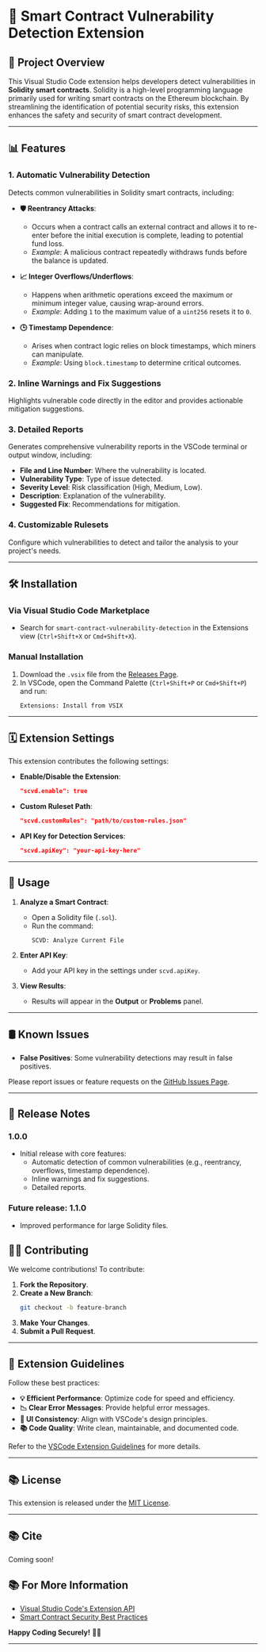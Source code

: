 # 🔧 **Smart Contract Vulnerability Detection Extension**

## 📄 **Project Overview**

This Visual Studio Code extension helps developers detect vulnerabilities in **Solidity smart contracts**. Solidity is a high-level programming language primarily used for writing smart contracts on the Ethereum blockchain. By streamlining the identification of potential security risks, this extension enhances the safety and security of smart contract development.

---

## 📊 **Features**

### 1. **Automatic Vulnerability Detection**

Detects common vulnerabilities in Solidity smart contracts, including:

- **🛡️ Reentrancy Attacks**: 
  - Occurs when a contract calls an external contract and allows it to re-enter before the initial execution is complete, leading to potential fund loss.
  - *Example*: A malicious contract repeatedly withdraws funds before the balance is updated.

- **📈 Integer Overflows/Underflows**: 
  - Happens when arithmetic operations exceed the maximum or minimum integer value, causing wrap-around errors.
  - *Example*: Adding `1` to the maximum value of a `uint256` resets it to `0`.

- **🕒 Timestamp Dependence**: 
  - Arises when contract logic relies on block timestamps, which miners can manipulate.
  - *Example*: Using `block.timestamp` to determine critical outcomes.

### 2. **Inline Warnings and Fix Suggestions**

Highlights vulnerable code directly in the editor and provides actionable mitigation suggestions.

### 3. **Detailed Reports**

Generates comprehensive vulnerability reports in the VSCode terminal or output window, including:

- **File and Line Number**: Where the vulnerability is located.
- **Vulnerability Type**: Type of issue detected.
- **Severity Level**: Risk classification (High, Medium, Low).
- **Description**: Explanation of the vulnerability.
- **Suggested Fix**: Recommendations for mitigation.

### 4. **Customizable Rulesets**

Configure which vulnerabilities to detect and tailor the analysis to your project's needs.

---

## 🛠️ **Installation**

### **Via Visual Studio Code Marketplace**

- Search for `smart-contract-vulnerability-detection` in the Extensions view (`Ctrl+Shift+X` or `Cmd+Shift+X`).

### **Manual Installation**

1. Download the `.vsix` file from the [Releases Page](https://github.com/erfan38/plugin/releases).
2. In VSCode, open the Command Palette (`Ctrl+Shift+P` or `Cmd+Shift+P`) and run:
   ```
   Extensions: Install from VSIX
   ```

---

## 🗓 **Extension Settings**

This extension contributes the following settings:

- **Enable/Disable the Extension**:
  ```json
  "scvd.enable": true
  ```

- **Custom Ruleset Path**:
  ```json
  "scvd.customRules": "path/to/custom-rules.json"
  ```

- **API Key for Detection Services**:
  ```json
  "scvd.apiKey": "your-api-key-here"
  ```

---

## 🔧 **Usage**

1. **Analyze a Smart Contract**:
   - Open a Solidity file (`.sol`).
   - Run the command:
     ```
     SCVD: Analyze Current File
     ```

2. **Enter API Key**:
   - Add your API key in the settings under `scvd.apiKey`.

3. **View Results**:
   - Results will appear in the **Output** or **Problems** panel.

---

## 🛢️ **Known Issues**

- **False Positives**: Some vulnerability detections may result in false positives.

Please report issues or feature requests on the [GitHub Issues Page](https://github.com/erfan38/plugin/issues).

---

## 📜 **Release Notes**

### **1.0.0**

- Initial release with core features:
  - Automatic detection of common vulnerabilities (e.g., reentrancy, overflows, timestamp dependence).
  - Inline warnings and fix suggestions.
  - Detailed reports.

### Future release: **1.1.0**

- Improved performance for large Solidity files.


## 👨‍💻 **Contributing**

We welcome contributions! To contribute:

1. **Fork the Repository**.
2. **Create a New Branch**:
   ```bash
   git checkout -b feature-branch
   ```
3. **Make Your Changes**.
4. **Submit a Pull Request**.

---

## 📖 **Extension Guidelines**

Follow these best practices:

- **💡 Efficient Performance**: Optimize code for speed and efficiency.
- **📉 Clear Error Messages**: Provide helpful error messages.
- **🔄 UI Consistency**: Align with VSCode's design principles.
- **📚 Code Quality**: Write clean, maintainable, and documented code.

Refer to the [VSCode Extension Guidelines](https://code.visualstudio.com/api/references/extension-guidelines) for more details.

---

## 📚 **License**

This extension is released under the [MIT License](LICENSE).

---
## 📚 **Cite**

Coming soon!

## 📚 **For More Information**

- [Visual Studio Code's Extension API](https://code.visualstudio.com/api)
- [Smart Contract Security Best Practices](https://consensys.github.io/smart-contract-best-practices/)

**Happy Coding Securely!** 🚀🌟

---

